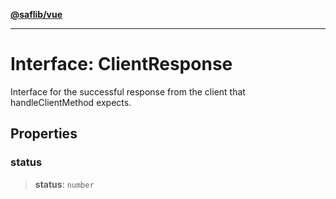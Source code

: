 [**@saflib/vue**](../../../../index.md)

***

# Interface: ClientResponse

Interface for the successful response from the client that handleClientMethod expects.

## Properties

### status

> **status**: `number`
